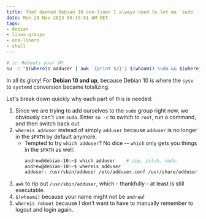 ```yaml
---
title: That damned Debian 10 one-liner I always need to let me `sudo`
date: Mon 20 Nov 2023 09:15:51 AM EET
tags:
- debian
- linux-groups
- one-liners
- shell
---
```




```bash
# ⚠️: Reboots your VM.
su -c "$(whereis adduser | awk '{print $2}') $(whoami) sudo && $(whereis reboot | awk '{print $2}')"
```

In all its glory! For **Debian 10 and up**, because Debian 10 is where the `sysv` to `systemd` conversion became totalizing.

Let's break down quickly why each part of this is needed:

1. Since we are trying to add ourselves to the `sudo` group right now, we obviously can't use `sudo`. Enter `su -c` to switch to `root`, run a command, and then switch back out.
2. `whereis adduser` instead of simply `adduser` because `adduser` is no longer in the `$PATH` by default anymore.
   - Tempted to try `which adduser`? No dice -- `which` only gets you things in the `$PATH` as well:
     ```bash
     andrew@debian-10:~$ which adduser    # zip, zilch, nada.
     andrew@debian-10:~$ whereis adduser
     adduser: /usr/sbin/adduser /etc/adduser.conf /usr/share/adduser /usr/share/man/man8/adduser.8.gz
     ```
3. `awk` to rip out `/usr/sbin/adduser`, which - thankfully - at least is still executable.
4. `$(whoami)` because your name might not be `andrew`!
5. `whereis reboot` because I don't want to have to manually remember to logout and login again.
